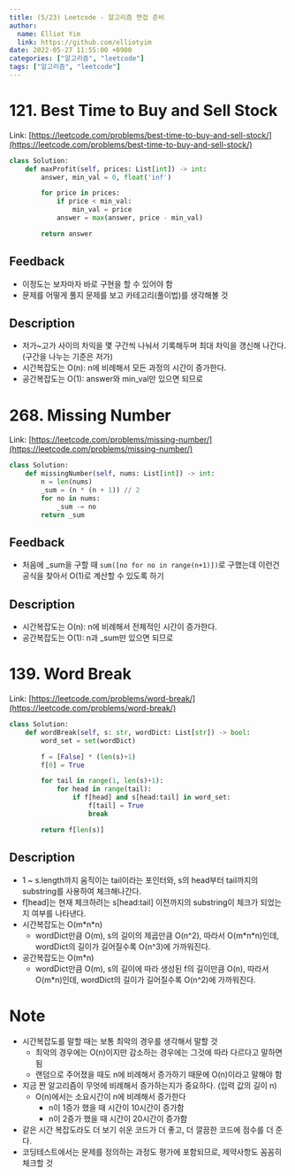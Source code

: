 ```yaml
---
title: (5/23) Leetcode - 알고리즘 면접 준비
author:
  name: Elliot Yim
  link: https://github.com/elliotyim
date: 2022-05-27 11:55:00 +0900
categories: ["알고리즘", "leetcode"]
tags: ["알고리즘", "leetcode"]
---
```


# 121. Best Time to Buy and Sell Stock

Link: [https://leetcode.com/problems/best-time-to-buy-and-sell-stock/](https://leetcode.com/problems/best-time-to-buy-and-sell-stock/)

```python
class Solution:
    def maxProfit(self, prices: List[int]) -> int:
        answer, min_val = 0, float('inf')

        for price in prices:
            if price < min_val:
                min_val = price
            answer = max(answer, price - min_val)

        return answer
```

## Feedback

- 이정도는 보자마자 바로 구현을 할 수 있어야 함
- 문제를 어떻게 풀지 문제를 보고 카테고리(풀이법)를 생각해볼 것

## Description

- 저가~고가 사이의 차익을 몇 구간씩 나눠서 기록해두며 최대 차익을 갱신해 나간다. (구간을 나누는 기준은 저가)
- 시간복잡도는 O(n): n에 비례해서 모든 과정의 시간이 증가한다.
- 공간복잡도는 O(1): answer와 min_val만 있으면 되므로

# 268. Missing Number

Link: [https://leetcode.com/problems/missing-number/](https://leetcode.com/problems/missing-number/)

```python
class Solution:
    def missingNumber(self, nums: List[int]) -> int:
        n = len(nums)
        _sum = (n * (n + 1)) // 2
        for no in nums:
            _sum -= no
        return _sum
```

## Feedback

- 처음에 \_sum을 구할 때 `sum([no for no in range(n+1)])`로 구했는데 이런건 공식을 찾아서 O(1)로 계산할 수 있도록 하기

## Description

- 시간복잡도는 O(n): n에 비례해서 전체적인 시간이 증가한다.
- 공간복잡도는 O(1): n과 \_sum만 있으면 되므로

# 139. Word Break

Link: [https://leetcode.com/problems/word-break/](https://leetcode.com/problems/word-break/)

```python
class Solution:
    def wordBreak(self, s: str, wordDict: List[str]) -> bool:
        word_set = set(wordDict)

        f = [False] * (len(s)+1)
        f[0] = True

        for tail in range(1, len(s)+1):
            for head in range(tail):
                if f[head] and s[head:tail] in word_set:
                    f[tail] = True
                    break

        return f[len(s)]
```

## Description

- 1 ~ s.length까지 움직이는 tail이라는 포인터와, s의 head부터 tail까지의 substring를 사용하여 체크해나간다.
- f[head]는 현재 체크하려는 s[head:tail] 이전까지의 substring이 체크가 되었는지 여부를 나타낸다.
- 시간복잡도는 O(m\*n\*n)
  - wordDict만큼 O(m), s의 길이의 제곱만큼 O(n^2), 따라서 O(m\*n\*n)인데, wordDict의 길이가 길어질수록 O(n^3)에 가까워진다.
- 공간복잡도는 O(m\*n)
  - wordDict만큼 O(m), s의 길이에 따라 생성된 f의 길이만큼 O(n), 따라서 O(m\*n)인데, wordDict의 길이가 길어질수록 O(n^2)에 가까워진다.

# Note

- 시간복잡도를 말할 때는 보통 최악의 경우를 생각해서 말할 것
  - 최악의 경우에는 O(n)이지만 감소하는 경우에는 그것에 따라 다르다고 말하면 됨
  - 랜덤으로 주어졌을 때도 n에 비례해서 증가하기 때문에 O(n)이라고 말해야 함
- 지금 짠 알고리즘이 무엇에 비례해서 증가하는지가 중요하다. (입력 값의 길이 n)
  - O(n)에서는 소요시간이 n에 비례해서 증가한다
    - n이 1증가 했을 때 시간이 10시간이 증가함
    - n이 2증가 했을 때 시간이 20시간이 증가함
- 같은 시간 복잡도라도 더 보기 쉬운 코드가 더 좋고, 더 깔끔한 코드에 점수를 더 준다.
- 코딩테스트에서는 문제를 정의하는 과정도 평가에 포함되므로, 제약사항도 꼼꼼히 체크할 것
